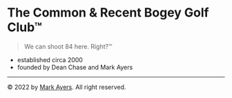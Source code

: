 # The Common &amp; Recent Bogey Golf Club&trade;

> We can shoot 84 here. Right?&trade;

- established circa 2000
- founded by Dean Chase and Mark Ayers

***

&copy; 2022 by [Mark Ayers](https://philoserf.com/). All right reserved.
